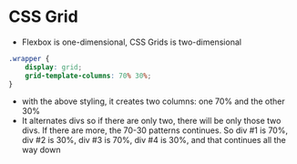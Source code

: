 
# CSS Grid

- Flexbox is one-dimensional, CSS Grids is two-dimensional

```css
.wrapper {
	display: grid;
	grid-template-columns: 70% 30%;
}
```

- with the above styling, it creates two columns: one 70% and the other 30%
- It alternates divs so if there are only two, there will be only those two divs. If there are more, the 70-30 patterns continues. So div #1 is 70%, div #2 is 30%, div #3 is 70%, div #4 is 30%, and that continues all the way down